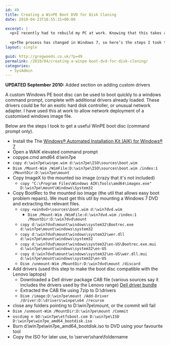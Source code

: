 ```yaml
---
id: 49
title: Creating a WinPE Boot DVD for Disk Cloning
date: 2010-04-23T16:55:31+00:00

excerpt: |
  <p>I recently had to rebuild my PC at work. Knowing that this takes about a week to get fully up to speed, I thought it’d be useful to image the disk once I’d got all the apps installed, so that other devs can quickly get up and running. The last time I did this was 2008 using Vista, and unfortunately, I’d lost the WinPE (Preinstall Environment) boot disk required to do the cloning.</p>
  
  <p>The process has changed in Windows 7, so here’s the steps I took to create a Windows 7 working WinPE boot disk. </p>
layout: single

guid: http://gregwoods.co.uk/?p=49
permalink: /2010/04/creating-a-winpe-boot-dvd-for-disk-cloning/
categories:
  - SysAdmin
---
```

**UPDATED September 2010:** Added section on adding custom drivers

A custom Windows PE boot disc can be used to boot quickly to a windows command prompt, complete with additional drivers already loaded. These drivers could be for an exotic hard disk controller, or unusual network adapter. I have used this at work to allow network deployment of a customised windows image file. 

Below are the steps I took to get a useful WinPE boot disc (command prompt only).

* Install the The [Windows® Automated Installation Kit (AIK) for Windows® 7](http://www.microsoft.com/downloads/details.aspx?familyid=696DD665-9F76-4177-A811-39C26D3B3B34&displaylang=en)
* Open a WAIK elevated command prompt
* copype.cmd amd64 d:\win7pe
* `copy d:\win7pe\winpe.wim d:\win7pe\ISO\sources\boot.wim`
* `Dism /Mount-Wim /WimFile:D:\win7pe\ISO\sources\boot.wim /index:1 /MountDir:D:\win7pe\mount`
* Copy ImageX to the mounted iso image (crazy that it's not included) 
    * `copy "C:\Program Files\Windows AIK\Tools\amd64\imagex.exe" D:\win7pe\mount\Windows\System32`
* Copy BootRec to the mounted iso image (the util that allows easy boot problem repairs). We must get this util by mounting a Windows 7 DVD and extracting the relevant files. 
    * `copy <windvd>\sources\boot.wim d:\win7dvd.wim`
      * `Dism /Mount-Wim /WimFile:d:\win7dvd.wim /index:1 /MountDir:D:\win7dvd\mount`
    * `copy d:\win7dvd\mount\windows\system32\Bootrec.exe d:\win7pe\mount\windows\system32`
    * `copy d:\win7dvd\mount\windows\system32\wer.dll d:\win7pe\mount\windows\system32`
    * `copy d:\win7dvd\mount\windows\system32\en-US\Bootrec.exe.mui d:\win7pe\mount\windows\system32\en-US`
    * `copy d:\win7dvd\mount\windows\system32\en-US\wer.dll.mui d:\win7pe\mount\windows\system32\en-US`
    * `Dism /unmount-Wim /MountDir:D:\win7dvd\mount /discard`
* Add drivers (used this step to make the boot disc compatible with the Lenovo laptops) 
    * Downloaded a Dell driver package CAB file (various sources say it includes the drivers used by the Lenovo range) [Dell driver bundle](http://support.dell.com/support/downloads/download.aspx?c=us&cs=04&l=en&s=gen&catid=-1&dateid=-1&deviceid=22327&devlib=0&fileid=360733&formatcnt=0&formatid=-1&impid=-1&libid=36&os=WLH&osl=en&releaseid=R247360&servicetag=&SystemID=LAT_E6400&typecnt=0&typeid=-1&vercnt=2)
    * Extracted the CAB file using 7zip to D:\drivers
    * `Dism /image:D:\win7pe\mount /Add-Driver /driver:D:\drivers\winpe\x64 /recurse`
* close any folders pointing to D:\win7pe\mount, or the commit will fail
* `Dism /unmount-Wim /MountDir:D:\win7pe\mount /Commit`
* `oscdimg n bD:\win7pe\etfsboot.com D:\win7pe\ISO D:\win7pe\win7pe_amd64_bootdisk.iso`
* Burn d:\win7pe\win7pe\_amd64\_bootdisk.iso to DVD using your favourite tool
* Copy the ISO for later use, to \\server\share\foldername